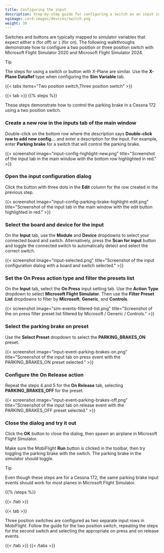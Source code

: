 ```yaml
---
title: Configuring the input
description: Step-by-step guide for configuring a switch as an input in MobiFlight.
ogimage: card-images/devices/switch.png
weight: 30
---
```


Switches and buttons are typically mapped to simulator variables that expect either `0` (for off) or `1` (for on). The following walkthroughs demonstrate how to configure a two position or three position switch with Microsoft Flight Simulator 2020 and Microsoft Flight Simulator 2024.

> [!TIP]
> The steps for using a switch or button with X-Plane are similar. Use the **X-Plane DataRef** type when configuring the **Sim Variable** tab.

{{< tabs items="Two position switch,Three position switch" >}}

<!-- Two position switch -->

{{< tab >}}
{{% steps %}}

These steps demonstrate how to control the parking brake in a Cessna 172 using a two position switch.

### Create a new row in the inputs tab of the main window

Double-click on the bottom row where the description says **Double-click row to add new config...** and enter a description for the input. For example, enter **Parking brake** for a switch that will control the parking brake.

{{< screenshot image="input-config-highlight-new.png" title="Screenshot of the input tab in the main window with the bottom row highlighted in red." >}}

### Open the input configuration dialog

Click the button with three dots in the **Edit** column for the row created in the previous step.

{{< screenshot image="input-config-parking-brake-highlight-edit.png" title="Screenshot of the input tab in the main window with the edit button highlighted in red." >}}

### Select the board and device for the input

On the **Input** tab, use the **Module** and **Device** dropdowns to select your connected board and switch. Alternatively, press the **Scan for input** button and toggle the connected switch to automatically detect and select the correct switch.

{{< screenshot image="input-selected.png" title="Screenshot of the input configuration dialog with a board and switch selected." >}}

### Set the On Press action type and filter the presets list

On the **Input** tab, select the **On Press** input setting tab. Use the **Action Type** dropdown to select **Microsoft Flight Simulator**. Then use the **Filter Preset List** dropdowns to filter by **Microsoft**, **Generic**, and **Controls**.

{{< screenshot image="sim-events-filtered-list.png" title="Screenshot of the on press filter preset list filtered by Microsoft / Generic / Controls." >}}

### Select the parking brake on preset

Use the **Select Preset** dropdown to select the **PARKING_BRAKES_ON** preset.

{{< screenshot image="input-event-parking-brakes-on.png" title="Screenshot of the input tab on press event with the PARKING_BRAKES_ON preset selected." >}}

### Configure the On Release action

Repeat the steps 4 and 5 for the **On Release** tab, selecting **PARKING_BRAKES_OFF** for the preset.

{{< screenshot image="input-event-parking-brakes-off.png" title="Screenshot of the input tab on release event with the PARKING_BRAKES_OFF preset selected." >}}

### Close the dialog and try it out

Click the **OK** button to close the dialog, then spawn an airplane in Microsoft Flight Simulator.

Make sure the MobiFlight **Run** button is clicked in the toolbar, then try toggling the parking brake with the switch. The parking brake in the simulator should toggle.

> [!TIP]
> Even though these steps are for a Cessna 172, the same parking brake input events should work for most planes in Microsoft Flight Simulator.

{{% /steps %}}

{{< /tab >}}

<!-- Three position switch -->

{{< tab >}}

Three position switches are configured as two separate input rows in MobiFlight. Follow the guide for the two position switch, repeating
the steps for the second switch and selecting the appropriate on press and on release events.

{{< /tab >}}
{{< /tabs >}}

